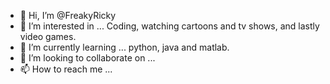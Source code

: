 - 👋 Hi, I’m @FreakyRicky
- 👀 I’m interested in ... Coding, watching cartoons and tv shows, and lastly video games.
- 🌱 I’m currently learning ... python, java and matlab.
- 💞️ I’m looking to collaborate on ...
- 📫 How to reach me ...

<!---
FreakyRicky/FreakyRicky is a ✨ special ✨ repository because its `README.md` (this file) appears on your GitHub profile.
You can click the Preview link to take a look at your changes.
--->
